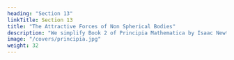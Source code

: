 ```yaml
---
heading: "Section 13"
linkTitle: Section 13
title: "The Attractive Forces of Non Spherical Bodies"
description: "We simplify Book 2 of Principia Mathematica by Isaac Newton."
image: "/covers/principia.jpg"
weight: 32
---
```

